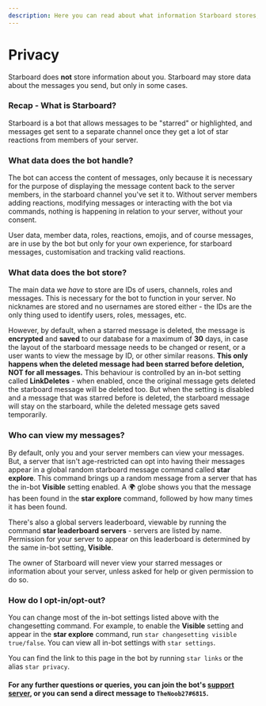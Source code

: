 ```yaml
---
description: Here you can read about what information Starboard stores, and your privacy.
---
```


# Privacy

Starboard does **not** store information about you. Starboard may store data about the messages you send, but only in some cases.

### Recap - What is Starboard?

Starboard is a bot that allows messages to be "starred" or highlighted, and messages get sent to a separate channel once they get a lot of star reactions from members of your server.



### What data does the bot handle?

The bot can access the content of messages, only because it is necessary for the purpose of displaying the message content back to the server members, in the starboard channel you've set it to. Without server members adding reactions, modifying messages or interacting with the bot via commands, nothing is happening in relation to your server, without your consent.

User data, member data, roles, reactions, emojis, and of course messages, are in use by the bot but only for your own experience, for starboard messages, customisation and tracking valid reactions.



### What data does the bot store?

The main data we _have_ to store are IDs of users, channels, roles and messages. This is necessary for the bot to function in your server. No nicknames are stored and no usernames are stored either - the IDs are the only thing used to identify users, roles, messages, etc.

However, by default, when a starred message is deleted, the message is **encrypted** and **saved** to our database for a maximum of **30** days, in case the layout of the starboard message needs to be changed or resent, or a user wants to view the message by ID, or other similar reasons. **This only happens when the deleted message had been starred before deletion, NOT for all messages.** This behaviour is controlled by an in-bot setting called **LinkDeletes** - when enabled, once the original message gets deleted the starboard message will be deleted too. But when the setting is disabled and a message that was starred before is deleted, the starboard message will stay on the starboard, while the deleted message gets saved temporarily.



### Who can view my messages?

By default, only you and your server members can view your messages. But, a server that isn't age-restricted can opt into having their messages appear in a global random starboard message command called **star explore**. This command brings up a random message from a server that has the in-bot **Visible** setting enabled. A 🌍 globe shows you that the message has been found in the **star explore** command, followed by how many times it has been found.

There's also a global servers leaderboard, viewable by running the command **star leaderboard servers** - servers are listed by name. Permission for your server to appear on this leaderboard is determined by the same in-bot setting, **Visible**.

The owner of Starboard will never view your starred messages or information about your server, unless asked for help or given permission to do so.



### How do I opt-in/opt-out?

You can change most of the in-bot settings listed above with the changesetting command. For example, to enable the **Visible** setting and appear in the **star explore** command, run `star changesetting visible true/false`. You can view all in-bot settings with `star settings`.

You can find the link to this page in the bot by running `star links` or the alias `star privacy`.



#### For any further questions or queries, you can join the bot's [support server](https://discord.gg/rZgxfbH), or you can send a direct message to `TheNoob27#6815`.
